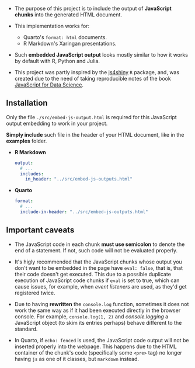 - The purpose of this project is to include
the output of **JavaScript chunks** into the
generated HTML document.

- This implementation works for:
    - Quarto's `format: html` documents.
    - R Markdown's Xaringan presentations. 

- Such **embedded JavaScript output** looks mostly
similar to how it works by default with
R, Python and Julia.

- This project was partly inspired by the
[js4shiny](https://github.com/gadenbuie/js4shiny) 
`R` package, and, was created due to the need
of taking reproducible notes of the 
book [JavaScript for Data Science](https://third-bit.com/js4ds/).

## Installation

Only the file `./src/embed-js-output.html` is required for
this JavaScript output embedding to work in your project.

**Simply include** such file in the header of your HTML document, like in the **examples** folder.

- **R Markdown**
    ```yaml
    output:
      # ...
      includes:
        in_header: "../src/embed-js-outputs.html"
    ```
- **Quarto**
    ```yaml
    format:
      # ...
      include-in-header: "../src/embed-js-outputs.html"
    ```

## Important caveats

- The JavaScript code in each chunk **must use semicolon**
to denote the end of a statement. If not, such code
will not be evaluated properly.

- It's higly recommended that the JavaScript chunks whose
output you don't want to be embedded in the page have
`eval: false`, that is, that their code doesn't get executed.
This due to a possible duplicate execution of JavaScript
code chunks if `eval` is set to true, which can cause
issues, for example, when *event listeners* are used,
as they'd get registered twice.

- Due to having **rewritten** the `console.log` function,
sometimes it does not work the same way as if it had been
executed directly in the browser console. For example,
`console.log(1, 2)` and *console.logging* a JavaScript
object (to skim its entries perhaps) behave different
to the standard.

- In Quarto, if `echo: fenced` is used, the JavaScript code
output will not be inserted properly into the webpage.
This happens due to the HTML container of the chunk's
code (specifically some `<pre>` tag) no longer having `js`
as one of it classes, but `markdown` instead.
